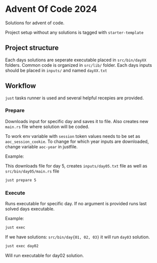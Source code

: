 # Advent Of Code 2024

Solutions for advent of code.

Project setup without any solutions is tagged with `starter-template`

## Project structure

Each days solutions are seperate executable placed in `src/bin/dayXX` folders.
Common code is organized in `src/lib/` folder.
Each days inputs should be placed in `inputs/` and named `dayXX.txt`

## Workflow

`just` tasks runner is used and several helpful recepies are provided.

### Prepare

Downloads input for specific day and saves it to file. Also creates new `main.rs` file where solution will be coded.

To work env variable with `session` token values needs to be set as `aoc_session_cookie`.
To change for which year inputs are downloaded, change variable `aoc-year` in justfile.

Example:

This downloads file for day 5, creates `inputs/day05.txt` file as well as `src/bin/day05/main.rs` file

```sh
just prepare 5
```

### Execute

Runs executable for specific day. If no argument is provided runs last solved days executable.

Example:

```sh
just exec
```

If we have solutions: `src/bin/day{01, 02, 03}` it will run `day03` solution.

```sh
just exec day02
```

Will run executable for day02 solution.

